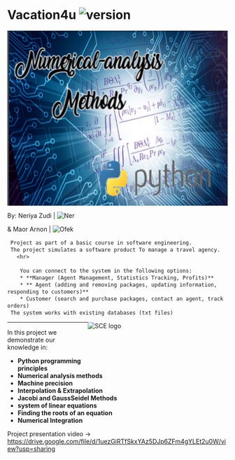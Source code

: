 # Vacation4u <img src="https://img.shields.io/badge/version-1.0-yellowgreen" alt="version" > 

<img src="https://github.com/NeriyaZudi/Numerical-analysis-python/blob/main/numerical%20anlysis.jpg" align="center"
     alt="logo" width="600" height="400">
     
 By: Neriya Zudi | <img src="https://img.shields.io/badge/Neriya-Programmer-blue" alt="Ner" > 
 
 & Maor Arnon | <img src="https://img.shields.io/badge/Maor-Programmer-green" alt="Ofek" >
     
     Project as part of a basic course in software engineering.
     The project simulates a software product To manage a travel agency. 
       <hr>
    
        You can connect to the system in the following options:
        * **Manager (Agent Management, Statistics Tracking, Profits)**
        * ** Agent (adding and removing packages, updating information, responding to customers)**
        * Customer (search and purchase packages, contact an agent, track orders)
     The system works with existing databases (txt files)
     
 <img src="https://upload.wikimedia.org/wikipedia/he/4/44/SCE_logo.png" align="right"
     alt="SCE logo" width="320" height="98">
  <hr>
    
   In this project we demonstrate our knowledge in:
   * **Python programming principles**
   * **Numerical analysis methods** 
   * **Machine precision**
   *  **Interpolation & Extrapolation**
   *  **Jacobi and GaussSeidel Methods**
   *  **system of linear equations**
   *  **Finding the roots of an equation**
   *  **Numerical Integration**
  


Project presentation video -> https://drive.google.com/file/d/1uezGiRTfSkxYAz5DJp6ZFm4gYLEt2u0W/view?usp=sharing
